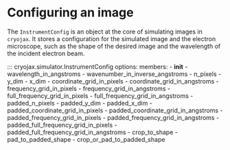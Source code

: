 # Configuring an image

The `InstrumentConfig` is an object at the core of simulating images in `cryojax`. It stores a configuration for the simulated image and the electron microscope, such as the shape of the desired image and the wavelength of the incident electron beam.

::: cryojax.simulator.InstrumentConfig
        options:
            members:
                - __init__
                - wavelength_in_angstroms
                - wavenumber_in_inverse_angstroms
                - n_pixels
                - y_dim
                - x_dim
                - coordinate_grid_in_pixels
                - coordinate_grid_in_angstroms
                - frequency_grid_in_pixels
                - frequency_grid_in_angstroms
                - full_frequency_grid_in_pixels
                - full_frequency_grid_in_angstroms
                - padded_n_pixels
                - padded_y_dim
                - padded_x_dim
                - padded_coordinate_grid_in_pixels
                - padded_coordinate_grid_in_angstroms
                - padded_frequency_grid_in_pixels
                - padded_frequency_grid_in_angstroms
                - padded_full_frequency_grid_in_pixels
                - padded_full_frequency_grid_in_angstroms
                - crop_to_shape
                - pad_to_padded_shape
                - crop_or_pad_to_padded_shape
